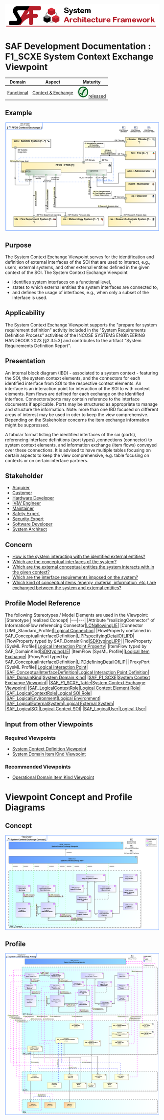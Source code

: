 ![System Architecture Framework](../../diagrams/Banner_SAF.png)
# SAF Development Documentation : **F1_SCXE** System Context Exchange Viewpoint
|**Domain**|**Aspect**|**Maturity**|
| --- | --- | --- |
|[Functional](../../domains.md#Domain-Functional)|[Context & Exchange](../../aspects.md#Aspect-Context-&-Exchange)|![Released](../../diagrams/Symbol_confirmed.png )[released](../../using-saf/maturity.md#released)|
## Example
![System-Context-Exchange-Viewpoint-primary-example.svg](../../diagrams/vp-examples/System-Context-Exchange-Viewpoint-primary-example.svg)
## Purpose
The System Context Exchange Viewpoint serves for the identification and definition of external interfaces of the SOI that are used to interact, e.g., users, external systems, and other external entities defined in the given context of the SOI. The System Context Exchange Viewpoint
* identifies system interfaces on a functional level,
* states to which external entities the system interfaces are connected to,
* and defines the usage of interfaces, e.g., when only a subset of the interface is used.
## Applicability
The System Context Exchange Viewpoint supports the "prepare for system requirement definition" activity included in the "System Requirements Definition Process" activities of the INCOSE SYSTEMS ENGINEERING HANDBOOK 2023 [§2.3.5.3] and contributes to the artifact "System Requirements Definition Report".
## Presentation
An internal block diagram (IBD) - associated to a system context - featuring the SOI, the system context elements, and the connectors for each identified interface from SOI to the respective context elements. An interface is an interaction point for interaction of the SOI to with context elements. Item flows are defined for each exchange on the identified interface. Connectors/ports may contain reference to the interface documents if applicable. Ports may be structured as appropriate to manage and structure the information.
Note: more than one IBD focused on different areas of interest may be used in oder to keep the view comprehensive. Depending on the Stakeholder concerns the item exchange information might be suppressed.

A tabular format listing the identified interfaces of the soi (ports), referencing interface definitions (port types) ,connections (connector) to system context elements, and information exchange (item flows) conveyed over these connections. It is advised to have multiple tables focusing on certain aspects to keep the view comprehensive, e.g. table focusing on contexts or on certain interface partners.

## Stakeholder
* [Acquirer](../../stakeholders.md#Acquirer)
* [Customer](../../stakeholders.md#Customer)
* [Hardware Developer](../../stakeholders.md#Hardware-Developer)
* [IV&V Engineer](../../stakeholders.md#IV&V-Engineer)
* [Maintainer](../../stakeholders.md#Maintainer)
* [Safety Expert](../../stakeholders.md#Safety-Expert)
* [Security Expert](../../stakeholders.md#Security-Expert)
* [Software Developer](../../stakeholders.md#Software-Developer)
* [System Architect](../../stakeholders.md#System-Architect)
## Concern
* [How is the system interacting with the identified external entities?](../../concerns.md#_2021x_2_8710274_1674576758710_799233_23181)
* [Which are the conceptual interfaces of the system?](../../concerns.md#_2021x_2_8710274_1674576758808_527146_23298)
* [Which are the external conceptual entities the system interacts with in the given context?](../../concerns.md#_2021x_2_8710274_1674576758971_129300_23418)
* [Which are the interface requirements imposed on the system?](../../concerns.md#_2021x_2_8710274_1674576758778_979635_23258)
* [Which kind of conceptual items (energy, material, information, etc.) are exchanged between the system and external entities?](../../concerns.md#_2021x_2_8710274_1674576759154_22704_23559)
## Profile Model Reference
The following Stereotypes / Model Elements are used in the Viewpoint:
|Stereotype | realized Concept|
|---|---|
|Attribute "realizingConnector" of InformationFlow referencing Connector|[LCNallowingLIE](../concept/concepts.md#LCNallowingLIE)|
|Connector [UML_Standard_Profile]|[Logical Connection](../concept/concepts.md#Logical-Connection)|
|FlowProperty contained in SAF_ConceptualInterfaceDefinition|[LIPPspecifyingDetailOfLIPD](../concept/concepts.md#LIPPspecifyingDetailOfLIPD)|
|FlowProperty typed by SAF_DomainKind|[SDKtypingLIPP](../concept/concepts.md#SDKtypingLIPP)|
|FlowProperty [SysML Profile]|[Logical Interaction Point Property](../concept/concepts.md#Logical-Interaction-Point-Property)|
|ItemFlow typed by SAF_DomainKind|[SDKtypingLIE](../concept/concepts.md#SDKtypingLIE)|
|ItemFlow [SysML Profile]|[Logical Item Exchange](../concept/concepts.md#Logical-Item-Exchange)|
|ProxyPort typed by SAF_ConceptualInterfaceDefinition|[LIPDdefiningDetailOfLIP](../concept/concepts.md#LIPDdefiningDetailOfLIP)|
|ProxyPort [SysML Profile]|[Logical Interaction Point](../concept/concepts.md#Logical-Interaction-Point)|
|[SAF_ConceptualInterfaceDefinition](../../stereotypes.md#saf_conceptualinterfacedefinition)|[Logical Interaction Point Definition](../concept/concepts.md#Logical-Interaction-Point-Definition)|
|[SAF_DomainKind](../../stereotypes.md#saf_domainkind)|[System Domain Kind](../concept/concepts.md#System-Domain-Kind)|
|[SAF_F1_SCXE](../../stereotypes.md#saf_f1_scxe)|[System Context Exchange Viewpoint](../concept/concepts.md#System-Context-Exchange-Viewpoint)|
|[SAF_F1_SCXE_Table](../../stereotypes.md#saf_f1_scxe_table)|[System Context Exchange Viewpoint](../concept/concepts.md#System-Context-Exchange-Viewpoint)|
|[SAF_LogicalContextRole](../../stereotypes.md#saf_logicalcontextrole)|[Logical Context Element Role](../concept/concepts.md#Logical-Context-Element-Role)|
|[SAF_LogicalContextRole](../../stereotypes.md#saf_logicalcontextrole)|[Logical SOI Role](../concept/concepts.md#Logical-SOI-Role)|
|[SAF_LogicalEnvironment](../../stereotypes.md#saf_logicalenvironment)|[Logical Environment](../concept/concepts.md#Logical-Environment)|
|[SAF_LogicalExternalSystem](../../stereotypes.md#saf_logicalexternalsystem)|[Logical External System](../concept/concepts.md#Logical-External-System)|
|[SAF_LogicalSOI](../../stereotypes.md#saf_logicalsoi)|[Logical Context SOI](../concept/concepts.md#Logical-Context-SOI)|
|[SAF_LogicalUser](../../stereotypes.md#saf_logicaluser)|[Logical User](../concept/concepts.md#Logical-User)|
## Input from other Viewpoints
### Required Viewpoints
* [System Context Definition Viewpoint](System-Context-Definition-Viewpoint.md)
* [System Domain Item Kind Viewpoint](System-Domain-Item-Kind-Viewpoint.md)
### Recommended Viewpoints
* [Operational Domain Item Kind Viewpoint](Operational-Domain-Item-Kind-Viewpoint.md)
# Viewpoint Concept and Profile Diagrams
## Concept
![System Context Exchange Concept](diagrams/System-Context-Exchange-Concept.svg)
## Profile
![System Context Exchange Profile](diagrams/System-Context-Exchange-Profile.svg)
